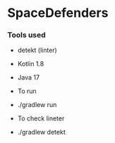 # SpaceDefenders

### Tools used
- detekt (linter)
- Kotlin 1.8
- Java 17

- To run
- ./gradlew run

- To check lineter 
- ./gradlew detekt
